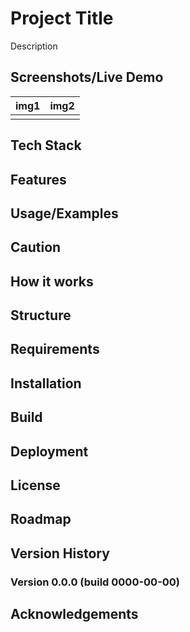 # Project Title

Description

## Screenshots/Live Demo

|img1|img2|
|:---:|:---:|
|![]()|![]()|

## Tech Stack
## Features
## Usage/Examples
## Caution
## How it works
## Structure
## Requirements
## Installation
## Build
## Deployment
## License
## Roadmap
## Version History
### Version 0.0.0 (build 0000-00-00)
## Acknowledgements
